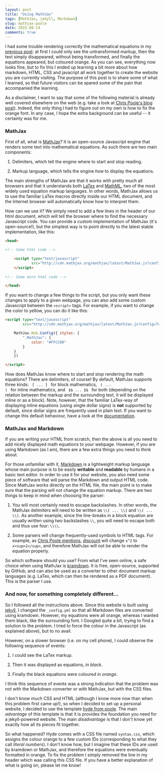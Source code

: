 ```yaml
---
layout: post
title: "Using MathJax"
tags: [MathJax, jekyll, Markdown]
slug: mathjax-poole
date: 2015-08-14
comments: true
---
```


I had some trouble rendering correctly the mathematical equations in my [previous post](https://www.maxturgeon.ca/blog/2015-08-06-pcev/): at first I could only see the untransformed markup, then the text simply disappeared, without being transformed, and finally the equations appeared, but coloured orange. As you can see, everything now looks fine, but to fix this I ended up learning a bit more about how markdown, HTML, CSS and javacript all work together to create the website you are currently visiting. The purpose of this post is to share some of what I learned, so that future visitors can be spared some of the pain that accompanied the learning.

<!--more-->

As a disclaimer, I want to say that some of the following material is already well covered elsewhere on the web (e.g. take a look at [Chris Poole's blog post](https://christopherpoole.github.io/using-mathjax-on-github-pages/)). Indeed, the only thing I had to figure out on my own is how to fix the orange font. In any case, I hope the extra background can be useful -- it certainly was for me.

### MathJax

First of all, what is [MathJax](https://www.mathjax.org/)? It is an open-source Javascript engine that renders some text into mathematical equations. As such there are two main components:

1. Delimiters, which tell the engine where to start and stop reading.

2. Markup language, which tells the engine *how* to display the equations.

The main strengths of MathJax are that it works with pretty much all browsers and that it understands both [LaTex](http://www.latex-project.org/) and [MathML](http://www.w3.org/Math/), two of the most widely used equation markup languages. In other words, MathJax allows us to use the familiar LaTex macros directly inside our HTML document, and the Internet browser will automatically know how to interpret them.

How can we use it? We simply need to add a few lines in the header of our html document, which will tell the browser where to find the necessary Javascript code. You can provide a custom implementation of MathJax (it's open-source!), but the simplest way is to point directly to the latest stable implementation, like this:

```html
<head>

<!-- Some html code -->

    <script type="text/javascript"
            src="http://cdn.mathjax.org/mathjax/latest/MathJax.js?config=TeX-AMS-MML_HTMLorMML">
    </script>
    
<!-- Some more html code -->

</head>
```

If you want to change a few things to the script, but you only want these changes to apply to a given webpage, you can also add some custom Javascript between the <code>&lt;script&gt;</code> tags. For example, if you want to change the color to yellow, you can do it like this:

```html
<script type="text/javascript"
        src="http://cdn.mathjax.org/mathjax/latest/MathJax.js?config=TeX-AMS-MML_HTMLorMML">

    MathJax.Hub.Config({ styles: {
        ".MathJax": {
            color: "#FFCC00"
        }
    }
    })

</script>
```

How does MathJax know where to start and stop rendering the math equations? There are delimiters, of course! By default, MathJax supports three kinds: <code> \[ ... \] </code> for block mathematics, <code> \( ... \) </code> for inline mathematics, and <code> \$\$ ... \$\$ </code> for both (depending on the relation between the markup and the surrounding text, it will be displayed inline or as a block). Note, however, that the familiar LaTex-way of displaying inline equations (using single dollar signs) is **not** supported by default, since dollar signs are frequently used in plain text. If you want to change this default behaviour, have a look at the [documentation](http://docs.mathjax.org/en/latest/tex.html#tex-and-latex-math-delimiters). 

### MathJax and Markdown

If you are writing your HTML from scratch, then the above is all you need to add nicely displayed math equations to your webpage. However, if you are using Markdown (as I am), there are a few extra things you need to think about. 

For those unfamiliar with it, [Markdown](http://daringfireball.net/projects/markdown/) is a lightweight markup language whose main purpose is to be easily **writable** and **readable** by humans in a basic text editor. In order to use it for your website, you also need some piece of software that will parse the Markdown and output HTML code. Since MathJax works directly on the HTML file, the main point is to make sure that the parsing will not change the equation markup. There are two things to keep in mind when choosing the parser:

1. You will most certainly need to escape backslashes. In other words, the MathJax delimiters will need to be written as ``` \\[ ... \\] ``` and ```\\( ... \\)```. As another example, since the line-breaks in a block equation are usually written using two backslashes ``` \\ ```, you will need to escape both and thus use four: ```\\\\```.

2. Some parsers will change frequently-used symbols to HTML tags. For example, as [Chris Poole mentions](http://christopherpoole.github.io/using-mathjax-on-github-pages/), [discount](http://www.pell.portland.or.us/~orc/Code/discount/) will change ```x^2``` to ```x<sup>2</sup>```, and therefore MathJax will not be able to render the equation properly.

So which software should you use? From what I've seen online, a safe choice when using MathJax is [kramdown](http://kramdown.gettalong.org/). It is free, open-source, supported by GitHub, and can also be used as a converter to other document markup languages (e.g. LaTex, which can then be rendered as a PDF document). This is the parser I use.

### And now, for something completely different...

So I followed all the instructions above. Since this website is built using [jekyll](http://jekyllrb.com/), I changed the ```_config.yml``` so that all Markdown files are converted using kramdown. However, my equations were all orange, whereas I wanted them black, like the surrounding font. I Googled quite a bit, trying to find a solution to the problem. I tried to force the colour in the Javascript (as explained above), but to no avail. 

However, on a slower browser (i.e. on my cell phone), I could observe the following sequence of events:

1. I could see the LaTex markup.

2. Then it was displayed as equations, *in black*.

3. Finally the black equations were coloured *in orange*.

I think this sequence of events was a strong indication that the problem was not with the Markdown converter or with MathJax, but with the CSS files.

I don't know much CSS and HTML (although I know more now than when this problem first came up!), so when I decided to set up a personal website, I decided to use the template [hyde from poole](http://hyde.getpoole.com/). The main *advantage* of this template is that it is provides the foundation you need for a jekyll-powered website. The main *disadvantage* is that I don't know yet exactly how all its pieces fit together.

So what happened? Hyde comes with a CSS file named ```syntax.css```, which assigns the colour orange to a few custom IDs (corresponding to what they call *literal numbers*). I don't know how, but I imagine that these IDs are used by kramdown or MathJax, and therefore the equations were eventually formatted in orange. To fix the problem I simply removed the line in my header which was calling this CSS file. If you have a better explanation of what is going on, please let me know!